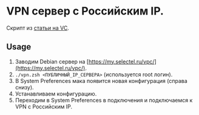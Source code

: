 # VPN сервер с Российским IP.

Скрипт из [статьи на VC](https://vc.ru/dev/66942-sozdaem-svoy-vpn-server-poshagovaya-instrukciya).

## Usage

1. Заводим Debian сервер на [https://my.selectel.ru/vpc/](https://my.selectel.ru/vpc/).
2. `./vpn.zsh <ПУБЛИЧНЫЙ_IP_СЕРВЕРА>` (используется root логин).
3. В System Preferences мака появится новая конфигурация (справа снизу).
4. Устанавливаем конфигурацию.
5. Переходим в System Preferences в подключения и подключаемся к VPN c Российским IP.


